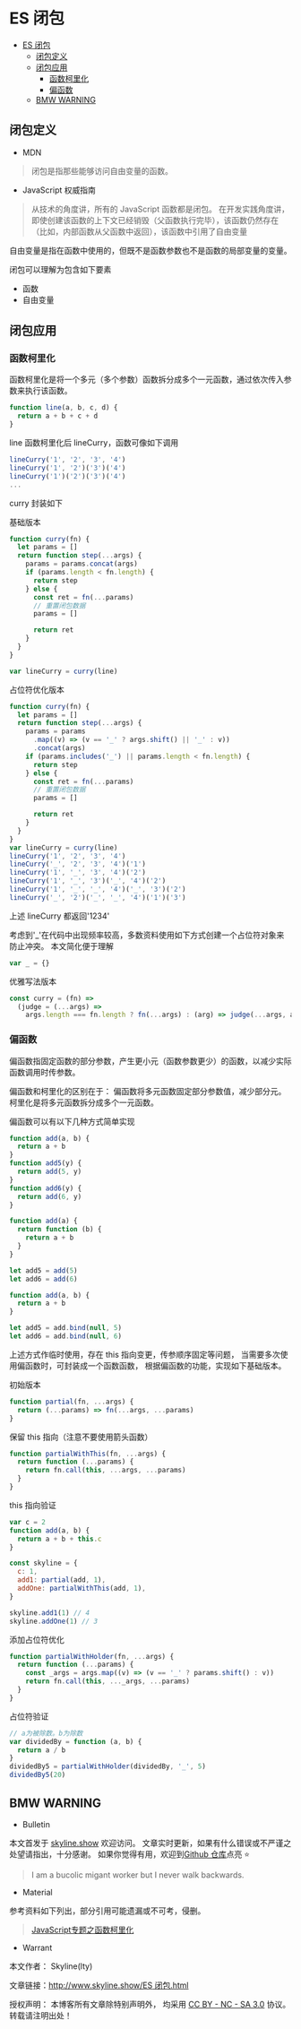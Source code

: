 # ES 闭包

<!-- @import "[TOC]" {cmd="toc" depthFrom=1 depthTo=6 orderedList=false} -->

<!-- code_chunk_output -->

- [ES 闭包](#es-闭包)
  - [闭包定义](#闭包定义)
  - [闭包应用](#闭包应用)
    - [函数柯里化](#函数柯里化)
    - [偏函数](#偏函数)
  - [BMW WARNING](#bmw-warning)

<!-- /code_chunk_output -->

## 闭包定义

- MDN

> 闭包是指那些能够访问自由变量的函数。

- JavaScript 权威指南

> 从技术的角度讲，所有的 JavaScript 函数都是闭包。
> 在开发实践角度讲，即使创建该函数的上下文已经销毁（父函数执行完毕），该函数仍然存在（比如，内部函数从父函数中返回），该函数中引用了自由变量

自由变量是指在函数中使用的，但既不是函数参数也不是函数的局部变量的变量。

闭包可以理解为包含如下要素

- 函数
- 自由变量

## 闭包应用

### 函数柯里化

函数柯里化是将一个多元（多个参数）函数拆分成多个一元函数，通过依次传入参数来执行该函数。

```jsx
function line(a, b, c, d) {
  return a + b + c + d
}
```

line 函数柯里化后 lineCurry，函数可像如下调用

```jsx
lineCurry('1', '2', '3', '4')
lineCurry('1', '2')('3')('4')
lineCurry('1')('2')('3')('4')
...
```

curry 封装如下

基础版本

```jsx
function curry(fn) {
  let params = []
  return function step(...args) {
    params = params.concat(args)
    if (params.length < fn.length) {
      return step
    } else {
      const ret = fn(...params)
      // 重置闭包数据
      params = []

      return ret
    }
  }
}

var lineCurry = curry(line)
```

占位符优化版本

```jsx
function curry(fn) {
  let params = []
  return function step(...args) {
    params = params
      .map((v) => (v == '_' ? args.shift() || '_' : v))
      .concat(args)
    if (params.includes('_') || params.length < fn.length) {
      return step
    } else {
      const ret = fn(...params)
      // 重置闭包数据
      params = []

      return ret
    }
  }
}
var lineCurry = curry(line)
lineCurry('1', '2', '3', '4')
lineCurry('_', '2', '3', '4')('1')
lineCurry('1', '_', '3', '4')('2')
lineCurry('1', '_', '3')('_', '4')('2')
lineCurry('1', '_', '_', '4')('_', '3')('2')
lineCurry('_', '2')('_', '_', '4')('1')('3')
```

上述 lineCurry 都返回'1234'

考虑到'\_'在代码中出现频率较高，多数资料使用如下方式创建一个占位符对象来防止冲突。
本文简化便于理解

```jsx
var _ = {}
```

优雅写法版本

```jsx
const curry = (fn) =>
  (judge = (...args) =>
    args.length === fn.length ? fn(...args) : (arg) => judge(...args, arg))
```

### 偏函数

偏函数指固定函数的部分参数，产生更小元（函数参数更少）的函数，以减少实际函数调用时传参数。

偏函数和柯里化的区别在于：
偏函数将多元函数固定部分参数值，减少部分元。
柯里化是将多元函数拆分成多个一元函数。

偏函数可以有以下几种方式简单实现

```jsx
function add(a, b) {
  return a + b
}
function add5(y) {
  return add(5, y)
}
function add6(y) {
  return add(6, y)
}
```

```jsx
function add(a) {
  return function (b) {
    return a + b
  }
}

let add5 = add(5)
let add6 = add(6)
```

```jsx
function add(a, b) {
  return a + b
}

let add5 = add.bind(null, 5)
let add6 = add.bind(null, 6)
```

上述方式作临时使用，存在 this 指向变更，传参顺序固定等问题，
当需要多次使用偏函数时，可封装成一个函数函数，
根据偏函数的功能，实现如下基础版本。

初始版本

```jsx
function partial(fn, ...args) {
  return (...params) => fn(...args, ...params)
}
```

保留 this 指向（注意不要使用箭头函数）

```jsx
function partialWithThis(fn, ...args) {
  return function (...params) {
    return fn.call(this, ...args, ...params)
  }
}
```

this 指向验证

```jsx
var c = 2
function add(a, b) {
  return a + b + this.c
}

const skyline = {
  c: 1,
  add1: partial(add, 1),
  addOne: partialWithThis(add, 1),
}

skyline.add1(1) // 4
skyline.addOne(1) // 3
```

添加占位符优化

```jsx
function partialWithHolder(fn, ...args) {
  return function (...params) {
    const _args = args.map((v) => (v == '_' ? params.shift() : v))
    return fn.call(this, ..._args, ...params)
  }
}
```

占位符验证

```jsx
// a为被除数。b为除数
var dividedBy = function (a, b) {
  return a / b
}
dividedBy5 = partialWithHolder(dividedBy, '_', 5)
dividedBy5(20)
```

## BMW WARNING

- Bulletin

本文首发于 [skyline.show](http://www.skyline.show) 欢迎访问。
文章实时更新，如果有什么错误或不严谨之处望请指出，十分感谢。
如果你觉得有用，欢迎到[Github 仓库](https://github.com/skylinety/Blog)点亮 ⭐️

> I am a bucolic migant worker but I never walk backwards.

- Material

参考资料如下列出，部分引用可能遗漏或不可考，侵删。

> [JavaScript专题之函数柯里化](https://github.com/mqyqingfeng/Blog/issues/42)

- Warrant

本文作者： Skyline(lty)

文章链接：[http://www.skyline.show/ES 闭包.html](http://www.skyline.show/ES闭包.html)

授权声明： 本博客所有文章除特别声明外， 均采用 [CC BY - NC - SA 3.0](https://creativecommons.org/licenses/by-nc-sa/3.0/deed.zh) 协议。 转载请注明出处！
